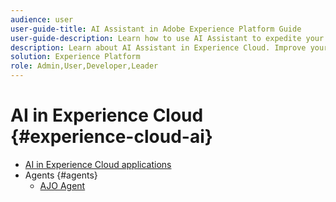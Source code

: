 ```yaml
---
audience: user
user-guide-title: AI Assistant in Adobe Experience Platform Guide
user-guide-description: Learn how to use AI Assistant to expedite your workflow with Adobe Experience Platform and Real-Time Customer Data Platform.
description: Learn about AI Assistant in Experience Cloud. Improve your product knowledge and gain operational insights using AI in Experience Cloud.
solution: Experience Platform
role: Admin,User,Developer,Leader
---
```


# AI in Experience Cloud {#experience-cloud-ai}

+ [AI in Experience Cloud applications](home.md)
+ Agents {#agents}
  + [AJO Agent](agent/ajo-agent.md)